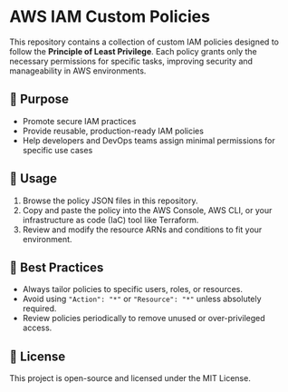 # AWS IAM Custom Policies

This repository contains a collection of custom IAM policies designed to follow the **Principle of Least Privilege**. Each policy grants only the necessary permissions for specific tasks, improving security and manageability in AWS environments.

## 🔐 Purpose

- Promote secure IAM practices
- Provide reusable, production-ready IAM policies
- Help developers and DevOps teams assign minimal permissions for specific use cases

## 🚀 Usage

1. Browse the policy JSON files in this repository.
2. Copy and paste the policy into the AWS Console, AWS CLI, or your infrastructure as code (IaC) tool like Terraform.
3. Review and modify the resource ARNs and conditions to fit your environment.

## 📌 Best Practices

- Always tailor policies to specific users, roles, or resources.
- Avoid using `"Action": "*"` or `"Resource": "*"` unless absolutely required.
- Review policies periodically to remove unused or over-privileged access.

## 📄 License

This project is open-source and licensed under the MIT License.
